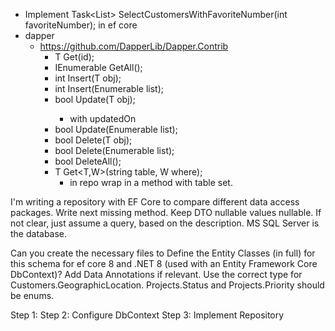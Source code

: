 

- Implement Task<List<CustomerBasedOnJsonPropertyDto>> SelectCustomersWithFavoriteNumber(int favoriteNumber); in ef core
- dapper
    - https://github.com/DapperLib/Dapper.Contrib
        - T Get<T>(id);
        - IEnumerable<T> GetAll<T>();
        - int Insert<T>(T obj);
        - int Insert<T>(Enumerable<T> list);
        - bool Update<T>(T obj);
            - with updatedOn
        - bool Update<T>(Enumerable<T> list);
        - bool Delete<T>(T obj);
        - bool Delete<T>(Enumerable<T> list);
        - bool DeleteAll<T>(); 
        - T Get<T,W>(string table, W where);       
            - in repo wrap in a method with table set.

I'm writing a repository with EF Core to compare different data access packages. Write next missing method. Keep DTO nullable values nullable. If not clear, just assume a query, based on the description. MS SQL Server is the database.


Can you create the necessary files to Define the Entity Classes (in full) for this schema for ef core 8 and .NET 8 (used with an Entity Framework Core DbContext)? Add Data Annotations if relevant.
Use the correct type for Customers.GeographicLocation.  Projects.Status and Projects.Priority should be enums.


Step 1: 
Step 2: Configure DbContext
Step 3: Implement Repository